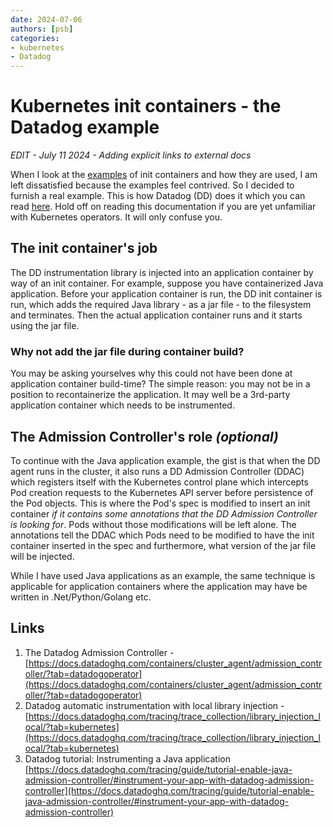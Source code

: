 ```yaml
---
date: 2024-07-06
authors: [psb]
categories:
- kubernetes
- Datadog
---
```


# Kubernetes init containers - the Datadog example

*EDIT - July 11 2024 - Adding explicit links to external docs*

When I look at the [examples](https://kubernetes.io/docs/concepts/workloads/pods/init-containers/#examples) of init containers and how they are used, I am left dissatisfied because the examples feel contrived. So I decided to furnish a real example. This is how Datadog (DD) does it which you can read [here](https://docs.datadoghq.com/tracing/trace_collection/library_injection_local/?tab=kubernetes). Hold off on reading this documentation if you are yet unfamiliar with Kubernetes operators. It will only confuse you.

## The init container's job

The DD instrumentation library is injected into an application container by way of an init container.
For example, suppose you have containerized Java application. Before your application container is run, the DD init container is run, which adds the required Java library - as a jar file - to the filesystem and terminates. Then the actual application container runs and it starts using the jar file.

### Why not add the jar file during container build?

You may be asking yourselves why this could not have been done at application container build-time? The simple reason: you may not be in a position to recontainerize the application. It may well be a 3rd-party application container which needs to be instrumented.

## The Admission Controller's role *(optional)*

To continue with the Java application example, the gist is that when the DD agent runs in the cluster, it also runs a DD Admission Controller (DDAC) which registers itself with the Kubernetes control plane which intercepts Pod creation requests to the Kubernetes API server before persistence of the Pod objects. This is where the Pod's spec is modified to insert an init container *if it contains some annotations that the DD Admission Controller is looking for*. Pods without those modifications will be left alone.
The annotations tell the DDAC which Pods need to be modified to have the init container inserted in the spec and furthermore, what version of the jar file will be injected.

While I have used Java applications as an example, the same technique is applicable for application containers where the application may have be written in .Net/Python/Golang etc.

## Links

1. The Datadog Admission Controller - [https://docs.datadoghq.com/containers/cluster_agent/admission_controller/?tab=datadogoperator](https://docs.datadoghq.com/containers/cluster_agent/admission_controller/?tab=datadogoperator)
2. Datadog automatic instrumentation with local library injection - [https://docs.datadoghq.com/tracing/trace_collection/library_injection_local/?tab=kubernetes](https://docs.datadoghq.com/tracing/trace_collection/library_injection_local/?tab=kubernetes)
3. Datadog tutorial: Instrumenting a Java application  [https://docs.datadoghq.com/tracing/guide/tutorial-enable-java-admission-controller/#instrument-your-app-with-datadog-admission-controller](https://docs.datadoghq.com/tracing/guide/tutorial-enable-java-admission-controller/#instrument-your-app-with-datadog-admission-controller)